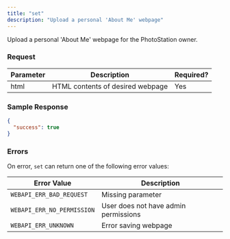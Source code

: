```yaml
---
title: "set"
description: "Upload a personal 'About Me' webpage"
---
```


Upload a personal 'About Me' webpage for the PhotoStation owner.

### Request ###

Parameter|Description|Required?
---------|-----------|---------
html|HTML contents of desired webpage|Yes

### Sample Response ###

```json
{
  "success": true
}
```

### Errors ###

On error, `set` can return one of the following error values:

Error Value|Description
-----------|-----------
`WEBAPI_ERR_BAD_REQUEST`|Missing parameter
`WEBAPI_ERR_NO_PERMISSION`|User does not have admin permissions
`WEBAPI_ERR_UNKNOWN`|Error saving webpage
